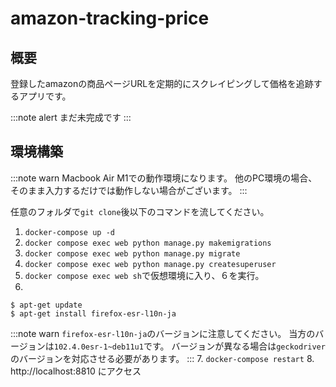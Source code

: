 # amazon-tracking-price

## 概要
登録したamazonの商品ページURLを定期的にスクレイピングして価格を追跡するアプリです。

:::note alert
まだ未完成です
:::

## 環境構築
:::note warn
Macbook Air M1での動作環境になります。
他のPC環境の場合、そのまま入力するだけでは動作しない場合がございます。
:::

任意のフォルダで`git clone`後以下のコマンドを流してください。

1. `docker-compose up -d`
2. `docker compose exec web python manage.py makemigrations`
3. `docker compose exec web python manage.py migrate`
4. `docker compose exec web python manage.py createsuperuser`
5. `docker compose exec web sh`で仮想環境に入り、６を実行。
6. 
```
$ apt-get update
$ apt-get install firefox-esr-l10n-ja
```
:::note warn
`firefox-esr-l10n-ja`のバージョンに注意してください。
当方のバージョンは`102.4.0esr-1~deb11u1`です。
バージョンが異なる場合は`geckodriver`のバージョンを対応させる必要があります。
:::
7. `docker-compose restart`
8. http://localhost:8810 にアクセス
